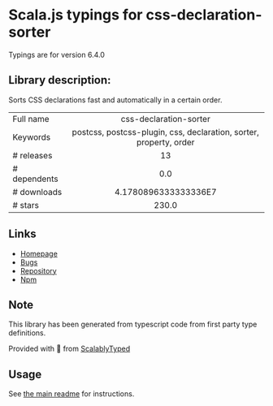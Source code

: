 
# Scala.js typings for css-declaration-sorter

Typings are for version 6.4.0

## Library description:
Sorts CSS declarations fast and automatically in a certain order.

|                    |                 |
| ------------------ | :-------------: |
| Full name          | css-declaration-sorter |
| Keywords           | postcss, postcss-plugin, css, declaration, sorter, property, order |
| # releases         | 13 |
| # dependents       | 0.0 |
| # downloads        | 4.1780896333333336E7 |
| # stars            | 230.0 |

## Links
- [Homepage](https://github.com/Siilwyn/css-declaration-sorter#readme)
- [Bugs](https://github.com/Siilwyn/css-declaration-sorter/issues)
- [Repository](https://github.com/Siilwyn/css-declaration-sorter)
- [Npm](https://www.npmjs.com/package/css-declaration-sorter)
    


## Note
This library has been generated from typescript code from first party type definitions.

Provided with :purple_heart: from [ScalablyTyped](https://github.com/oyvindberg/ScalablyTyped)

## Usage
See [the main readme](../../readme.md) for instructions.



